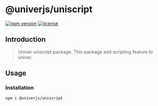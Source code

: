 # @univerjs/uniscript

[![npm version](https://img.shields.io/npm/v/@univerjs/uniscript)](https://npmjs.org/packages/@univerjs/uniscript)
[![license](https://img.shields.io/npm/l/@univerjs/uniscript)](https://img.shields.io/npm/l/@univerjs/uniscript)

## Introduction

> Univer uniscript package. This package add scripting feature to univer.

## Usage

### Installation

```shell
npm i @univerjs/uniscript
```
